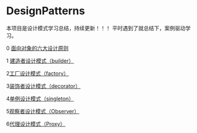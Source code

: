 # DesignPatterns
本项目是设计模式学习总结，持续更新！！！
平时遇到了就总结下，案例驱动学习。

0 [面向对象的六大设计原则](https://blog.csdn.net/qq_38350635/article/details/88541282)

1 [建造者设计模式（builder）](https://blog.csdn.net/qq_38350635/article/details/88094656)

2[工厂设计模式（factory）](https://blog.csdn.net/qq_38350635/article/details/88594159)

3[装饰者设计模式（decorator）](https://blog.csdn.net/qq_38350635/article/details/89075079)

4[单例设计模式（singleton）](https://blog.csdn.net/qq_38350635/article/details/89109802)

5[观察者设计模式（Observer）](https://blog.csdn.net/qq_38350635/article/details/89195121)

6[代理设计模式（Proxy）](https://blog.csdn.net/qq_38350635/article/details/89302130)
